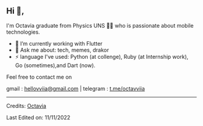 <!-- <p align="center">
	/*<a href="https://github.com/fleetimee/fleetimee">
		<img src="https://raw.githubusercontent.com/vviia/vviia/main/github-metrics.svg">
	</a>
</p> -->

## Hi 👋, 
I'm Octavia graduate from Physics UNS 👩‍💻 who is passionate about mobile technologies.

- 🌱 I’m currently working with Flutter
- 💬 Ask me about: tech, memes, drakor
- ⚡ language I've used: Python (at collenge),  Ruby (at Internship work), Go (sometimes),and Dart (now). 

Feel free to contact me on

gmail : hellovviia@gmail.com | telegram : [t.me/octavviia](https://t.me/octavviia) 


-----
Credits: [Octavia](https://github.com/vviia)

Last Edited on: 11/11/2022
 

